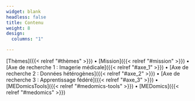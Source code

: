 ```yaml
---
widget: blank
headless: false
title: Contenu
weight: 8
design:
  columns: "1"  

---
```


[Thèmes]({{< relref "#thèmes" >}}) • 
[Mission]({{< relref "#mission" >}}) • 
[Axe de recherche 1 : Imagerie médicale]({{< relref "#axe_1" >}}) • 
[Axe de recherche 2 : Données hétérogènes]({{< relref "#axe_2" >}}) • 
[Axe de recherche 3 : Apprentissage fédéré]({{< relref "#axe_3" >}}) •
[MEDomicsTools]({{< relref "#medomics-tools" >}}) • 
[MEDomics]({{< relref "#medomics" >}})
